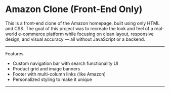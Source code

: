 # Amazon Clone (Front-End Only)

This is a front-end clone of the Amazon homepage, built using only HTML and CSS. The goal of this project was to recreate the look and feel of a real-world e-commerce platform while focusing on clean layout, responsive design, and visual accuracy — all without JavaScript or a backend.

---


Features
- Custom navigation bar with search functionality UI
- Product grid and image banners
- Footer with multi-column links (like Amazon)
- Personalized styling to make it unique

---

